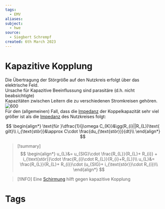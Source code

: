 ```yaml
---
tags:
  - EMV
aliases: 
subject:
  - hwe
source:
  - Siegbert Schrempf
created: 6th March 2023
---
```


# Kapazitive Kopplung

Die Übertragung der Störgröße auf den Nutzkreis erfolgt über das  
elektrische Feld.  
Ursache für Kapazitive Beeinflussung sind parasitäre (d.h. nicht beabsichtigte)  
Kapazitäten zwischen Leitern die zu verschiedenen Stromkreisen gehören.  
![600](assets/Pasted%20image%2020230316093012.png)  
Für den (allgemeinen) Fall, dass die [Impedanz](../Elektrotechnik/Impedanz.md) der Koppelkapazität sehr viel  
größer ist als die [Impedanz](../Elektrotechnik/Impedanz.md) des Nutzkreises folgt:

$$
\begin{align*}
\text{für }\dfrac{1}{j\omega C_{K}}&\gg(R_{i}||R_{L})\text{ gilt}\\
i_{\text{stör}}&\approx C\cdot \frac{du_{\text{stör}}}{dt}\\
\end{align*}
$$

> [!summary] 
> $$
> \begin{align*}
> u_{L}&= u_{SIG}\cdot \frac{R_{L}}{R_{L}+ R_{i}} + i_{\text{stör}}\cdot \frac{R_{i}\cdot R_{L}}{R_{i}+R_{L}}\\
> u_{L}&= \frac{R_{L}}{R_{L}+ R_{i}}\cdot (u_{SIG}+ i_{\text{stör}}\cdot R_{i})\\
> \end{align*}
> $$

> [!INFO] Eine [Schirmung](Schirmung.md) hilft gegen kapazitive Kopplung

# Tags